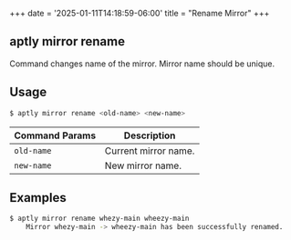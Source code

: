 +++
date = '2025-01-11T14:18:59-06:00'
title = "Rename Mirror"
+++

aptly mirror rename
-------------------

Command changes name of the mirror. Mirror name should be unique.

## Usage
```bash
$ aptly mirror rename <old-name> <new-name>
```

| Command Params | Description |
|---|---|
| `old-name` | Current mirror name. |
| `new-name` | New mirror name. |

## Examples

```bash
$ aptly mirror rename whezy-main wheezy-main
    Mirror whezy-main -> wheezy-main has been successfully renamed.
```
